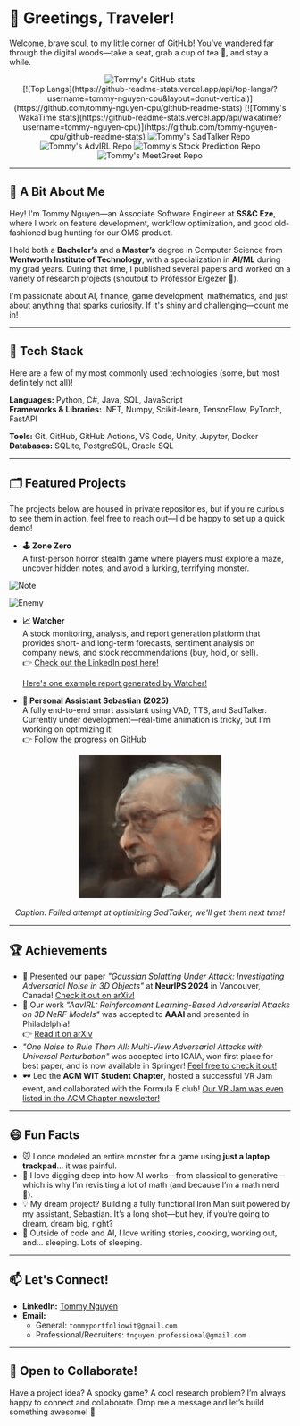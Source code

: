 # 👋 Greetings, Traveler!

Welcome, brave soul, to my little corner of GitHub! You’ve wandered far through the digital woods—take a seat, grab a cup of tea 🍵, and stay a while.

<div align="center">
  <img src="https://github-readme-stats.vercel.app/api?username=tommy-nguyen-cpu&show_icons=true&theme=radical" alt="Tommy's GitHub stats"> <br />
  [![Top Langs](https://github-readme-stats.vercel.app/api/top-langs/?username=tommy-nguyen-cpu&layout=donut-vertical)](https://github.com/tommy-nguyen-cpu/github-readme-stats)
  [![Tommy's WakaTime stats](https://github-readme-stats.vercel.app/api/wakatime?username=tommy-nguyen-cpu)](https://github.com/tommy-nguyen-cpu/github-readme-stats)
  <img src="https://github-readme-stats.vercel.app/api/pin/?username=tommy-nguyen-cpu&show_owner=true&repo=SadTalker-CUDA-Optimized" alt="Tommy's SadTalker Repo">
  <img src="https://github-readme-stats.vercel.app/api/pin/?username=tommy-nguyen-cpu&show_owner=true&repo=AdvIRL" alt="Tommy's AdvIRL Repo">
  <img src="https://github-readme-stats.vercel.app/api/pin/?username=tommy-nguyen-cpu&show_owner=true&repo=MDP-Stock-Prediction" alt="Tommy's Stock Prediction Repo">
  <img src="https://github-readme-stats.vercel.app/api/pin/?username=tommy-nguyen-cpu&show_owner=true&repo=MeetGreet" alt="Tommy's MeetGreet Repo">
</div>

---

## 🧠 A Bit About Me

Hey! I'm Tommy Nguyen—an Associate Software Engineer at **SS&C Eze**, where I work on feature development, workflow optimization, and good old-fashioned bug hunting for our OMS product.

I hold both a **Bachelor’s** and a **Master’s** degree in Computer Science from **Wentworth Institute of Technology**, with a specialization in **AI/ML** during my grad years. During that time, I published several papers and worked on a variety of research projects (shoutout to Professor Ergezer 🥳).

I'm passionate about AI, finance, game development, mathematics, and just about anything that sparks curiosity. If it's shiny and challenging—count me in!

---

## 🧰 Tech Stack
Here are a few of my most commonly used technologies (some, but most definitely not all)!

**Languages:** Python, C#, Java, SQL, JavaScript  
**Frameworks & Libraries:** .NET, Numpy, Scikit-learn, TensorFlow, PyTorch, FastAPI

**Tools:** Git, GitHub, GitHub Actions, VS Code, Unity, Jupyter, Docker  
**Databases:** SQLite, PostgreSQL, Oracle SQL

---

## 🗂️ Featured Projects
The projects below are housed in private repositories, but if you're curious to see them in action, feel free to reach out—I'd be happy to set up a quick demo!

- **🕹️ Zone Zero**  
  A first-person horror stealth game where players must explore a maze, uncover hidden notes, and avoid a lurking, terrifying monster.
  
![Note](gifs/NotePickup.gif)

![Enemy](gifs/QT.gif)

- **📈 Watcher**  
  A stock monitoring, analysis, and report generation platform that provides short- and long-term forecasts, sentiment analysis on company news, and stock recommendations (buy, hold, or sell).  
  👉 [Check out the LinkedIn post here!](https://www.linkedin.com/posts/tommy-nguyen-_im-excited-to-share-that-my-stock-analysis-activity-7264046354107088896-wGjh?utm_source=share&utm_medium=member_desktop&rcm=ACoAAClSaxEBgNuvUkAK-rZuouH0hF3h37Sr3qE)

  [Here's one example report generated by Watcher!](pdfs/watcher_example.pdf)

- **🤖 Personal Assistant Sebastian (2025)**  
  A fully end-to-end smart assistant using VAD, TTS, and SadTalker. Currently under development—real-time animation is tricky, but I'm working on optimizing it!  
  👉 [Follow the progress on GitHub](https://github.com/Tommy-Nguyen-cpu/SadTalker-CUDA-Optimized)

<div align="center">
  <img src="gifs/sebastian_failed_attempt.gif" alt="Failed Attempt At Optimizing SadTalker">
  
  <em>Caption: Failed attempt at optimizing SadTalker, we'll get them next time!</em>
</div>


---

## 🏆 Achievements

- 🧠 Presented our paper _"Gaussian Splatting Under Attack: Investigating Adversarial Noise in 3D Objects"_ at **NeurIPS 2024** in Vancouver, Canada! [Check it out on arXiv!](https://arxiv.org/abs/2412.02803)
- 🎯 Our work _"AdvIRL: Reinforcement Learning-Based Adversarial Attacks on 3D NeRF Models"_ was accepted to **AAAI** and presented in Philadelphia!  
  👉 [Read it on arXiv](https://arxiv.org/abs/2412.16213)
- _"One Noise to Rule Them All: Multi-View Adversarial Attacks with Universal Perturbation"_ was accepted into ICAIA, won first place for best paper, and is now available in Springer! [Feel free to check it out!](https://link.springer.com/series/16171)
- 🕶️ Led the **ACM WIT Student Chapter**, hosted a successful VR Jam event, and collaborated with the Formula E club! [Our VR Jam was even listed in the ACM Chapter newsletter!](https://www.acm.org/chapters/chapter-newsletters/2023/09#7)

---

## 😄 Fun Facts

- 🐭 I once modeled an entire monster for a game using **just a laptop trackpad**... it was painful.
- 🧠 I love digging deep into how AI works—from classical to generative—which is why I’m revisiting a lot of math (and because I’m a math nerd 🤣).
- 💡 My dream project? Building a fully functional Iron Man suit powered by my assistant, Sebastian. It’s a long shot—but hey, if you’re going to dream, dream big, right?
- 🛌 Outside of code and AI, I love writing stories, cooking, working out, and… sleeping. Lots of sleeping.

---

## 📫 Let's Connect!

- **LinkedIn:** [Tommy Nguyen](https://www.linkedin.com/in/tommy-nguyen-/)  
- **Email:**  
  - General: `tommyportfoliowit@gmail.com`  
  - Professional/Recruiters: `tnguyen.professional@gmail.com`

---

## 🤝 Open to Collaborate!

Have a project idea? A spooky game? A cool research problem? I’m always happy to connect and collaborate. Drop me a message and let’s build something awesome! 🚀


<!--
**Tommy-Nguyen-cpu/Tommy-Nguyen-cpu** is a ✨ _special_ ✨ repository because its `README.md` (this file) appears on your GitHub profile.

Here are some ideas to get you started:

- 🔭 I’m currently working on ...
- 🌱 I’m currently learning ...
- 👯 I’m looking to collaborate on ...
- 🤔 I’m looking for help with ...
- 💬 Ask me about ...
- 📫 How to reach me: ...
- 😄 Pronouns: ...
- ⚡ Fun fact: ...
-->
